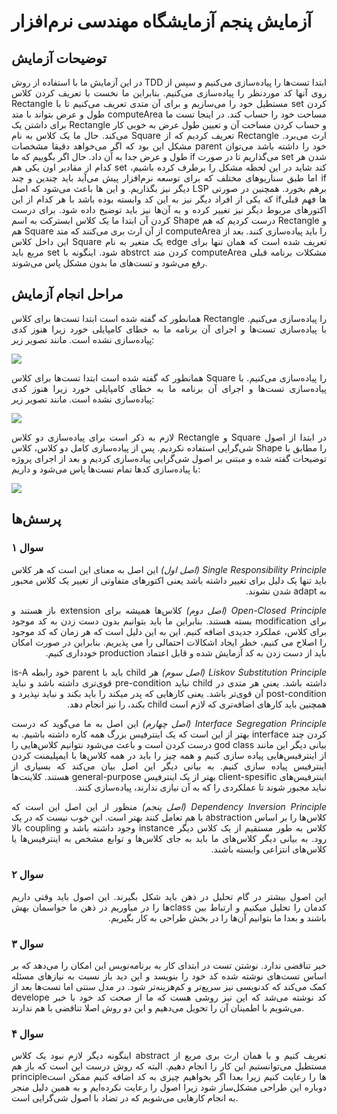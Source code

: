 # آزمایش پنجم آزمایشگاه مهندسی نرم‌افزار
## توضیحات آزمایش


<p align="justify">
در این آزمایش ما با استفاده از روش TDD ابتدا تست‌ها را پیاده‌سازی می‌کنیم و سپس از روی آنها کد موردنظر را پیاده‌سازی می‌کنیم. بنابراین ما
 نخست با تعریف کردن کلاس Rectangle مستطیل خود را می‌سازیم و برای آن متدی تعریف می‌کنیم تا با set کردن طول و عرض بتواند با متد computeArea مساحت خود را حساب کند.
در اینجا تست ما برای داشتن یک Rectangle و حساب کردن مساحت آن و تعیین طول عرض به خوبی کار می‌کند.
حال ما یک کلاس به نام Square تعریف کردیم که از Rectangle ارث می‌برد. مشکل این بود که اگر می‌خواهد دقیقا مشخصات parent خود را داشته باشد می‌توان طول و عرض جدا به آن داد. حال اگر بگوییم که ما if می‌گذاریم تا در صورت set شدن هر کدام از مقادیر اون یکی هم set کند شاید در این لحظه مشکل را برطرف کرده باشیم، اما طبق سناریوهای مختلف که برای توسعه نرم‌افزار پیش می‌آید باید چندین و چند if دیگر نیز بگذاریم. و این ها باعث می‌شود که اصل LSP برهم بخورد. همچنین در صورتی که یکی از افراد دیگر نیز به این کد وابسته بوده باشد با هر کدام از این ifها فهم قبلی اکتورهای مربوط دیگر نیز تغییر کرده و به آن‌ها نیز باید توضیح داده شود.
برای درست کردن آن ابتدا ما یک کلاس ابسترکت به اسم Shape درست کردیم که هم Rectangle و هم Square از آن ارث بری می‌کنند که متد computeArea را باید پیاده‌سازی کنند.
بعد از این داخل کلاس Square یک متغیر به نام edge تعریف شده است که همان تنها برای مربع باید set شود. اینگونه با abstrct کردن متد computeArea مشکلات برنامه قبلی رفع می‌شود و تست‌های ما بدون مشکل پاس می‌شوند.
</p>

## مراحل انجام آزمایش

<p align="justify">
همانطور که گفته شده است ابتدا تست‌ها برای کلاس Rectangle را پیاده‌سازی می‌کنیم. با پیاده‌سازی تست‌ها و اجرای آن برنامه ما به خطای کامپایلی خورد زیرا هنوز کدی پیاده‌سازی نشده است. مانند تصویر
زیر:
</p>

![](https://user-images.githubusercontent.com/59199865/236396492-7e56d636-cb51-49de-bf34-5998e83182ea.png)

<p align="justify">
همانطور که گفته شده است ابتدا تست‌ها برای کلاس Square را پیاده‌سازی می‌کنیم. با پیاده‌سازی تست‌ها و اجرای آن برنامه ما به خطای کامپایلی خورد زیرا هنوز کدی پیاده‌سازی نشده است. مانند تصویر
زیر:
</p>

![](https://user-images.githubusercontent.com/59199865/236396876-850810f6-0b92-419a-b440-4ca51da87ad8.png)
<p align="justify">
لازم به ذکر است برای پیاده‌سازی دو کلاس Rectangle و Square در ابتدا از اصول شی‌گرایی استفاده نکردیم. پس از پیاده‌سازی کامل
دو کلاس، کلاس Shape را مطابق با توضیحات گفته شده و مبتنی بر اصول شی‌گرایی 
پیاده‌سازی کردیم و بعد از اجرای پروژه با پیاده‌سازی کد‌ها تمام تست‌ها پاس می‌شود و داریم:
</p>

![](https://user-images.githubusercontent.com/59199865/236397972-25fd88fd-4234-4cba-a19f-0971e8ece365.png)

## پرسش‌ها
### سوال ۱
<p dir="rtl" align="justify">
<i>
Single Responsibility Principle (اصل اول)
</i>
این اصل به معنای این است که هر کلاس باید تنها یک دلیل برای تغییر داشته باشد یعنی اکتورهای متفاوتی از تغییر یک کلاس محبور به adapt شدن نشوند.
</p>
<p dir="rtl" align="justify">
<i>
Open-Closed Principle (اصل دوم)
</i>
کلاس‌ها 
همیشه برای extension باز هستند و برای modification بسته هستند.
بنابراین
ما باید بتوانیم بدون دست زدن به کد موجود برای کلاس، عملکرد جدیدی اضافه کنیم. این
به این دلیل است که هر زمان که کد موجود را اصلاح می کنیم، خطر ایجاد اشکالات احتمالی را می پذیریم. بنابراین 
در صورت امکان باید از دست زدن به کد آزمایش شده و قابل اعتماد production خودداری کنیم.
</p>
<p dir="rtl" align="justify">
<i>
Liskov Substitution Principle (اصل سوم)
</i>
هر child باید با parent خود رابطه is-A داشته باشد. یعنی هر متدی در child نباید pre-condition قوی‌تری
داشته باشد و نباید post-condition آن قوی‌تر باشد. یعنی کارهایی که پدر میکند
را باید بکند و نباید نپذیرد و همچنین باید کارهای اضافه‌تری که لازم است child بکند، را نیز انجام دهد.
</p>

<p dir="rtl" align="justify">
<i>
Interface Segregation Principle (اصل چهارم)
</i>
این اصل به ما می‌گوید که درست کردن چند interface بهتر از این است که یک اینترفیس بزرگ
همه کاره داشته باشیم. به بیانی دیگر این مانند god class درست کردن است و باعث می‌شود نتوانیم کلاس‌هایی را از اینترفیس‌هایی پیاده سازی کنیم
و همه چیز را باید در همه کلاس‌ها
با ایمپلیمنت کردن اینترفیس پیاده سازی کنیم. به بیانی دیگر
این اصل بیان می‌کند که بسیاری از اینترفیس‌های client-spesific بهتر
از یک اینترفیس general-purpose هستند. کلاینت‌ها نباید مجبور شوند تا عملکردی را که به آن نیازی ندارند، پیاده‌سازی کنند.
</p>

<p dir="rtl" align="justify">
<i>
Dependency Inversion Principle  (اصل پنجم)
</i>
منظور از این اصل این است که کلاس‌ها را بر اساس abstraction با هم تعامل کنند بهتر است. این خوب نیست که
در یک کلاس به طور مستقیم از یک کلاس دیگر instance وجود داشته باشد و coupling بالا رود.
به بیانی دیگر کلاس‌های ما باید به جای کلاس‌ها و توابع مشخص به اینترفیس‌ها یا کلاس‌های انتزاعی وابسته باشند.
</p>

### سوال ۲
<p align="justify" dir="rtl">
این اصول بیشتر
در گام تحلیل
در ذهن باید شکل بگیرند. این اصول باید وقتی داریم کدمان را تحلیل میکنیم و ارتباط بین classها را در میاوریم در ذهن ما حواسمان بهش باشند 
و بعدا ما بتوانیم آن‌ها را در بخش 
طراحی به کار بگیریم.
</p>

### سوال ۳
<p align="justify">
خیر تناقضی ندارد. نوشتن تست در ابتدای کار به برنامه‌نویس
این امکان را می‌دهد که بر اساس تست‌های نوشته شده کد خود را بنویسد و این دید باز نسبت
به نیاز‌های مسئله کمک می‌کند که کد‌نویسی نیز سریع‌تر و کم‌هزینه‌تر شود.
در مدل سنتی اما تست‌ها بعد از develope کد نوشته می‌شد که این نیز روشی هست که ما از صحت کد خود 
با خبر می‌شویم با اطمینان آن را تحویل می‌دهیم و این دو روش اصلا تناقضی با هم ندارند.
</p>


### سوال ۴
<p align="justify">
اینگونه دیگر لازم نبود یک کلاس abstract تعریف کنیم و با همان ارث بری مربع
از مستطیل
می‌توانستیم این کار را انجام د‌هیم. البته که روش درست این است که باز هم principleها را رعایت کنیم زیرا بعدا اگر بخواهیم چیزی به کد اضافه کنیم
ممکن است دوباره این طراحی مشکل‌ساز شود زیرا اصول را رعایت نکرده‌ایم و به همین دلیل منجر به انجام کارهایی می‌شویم که در تضاد با اصول شی‌گرایی است.
</p>

